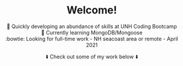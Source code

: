 <div align="center">

# Welcome!

🧰 Quickly developing an abundance of skills at UNH Coding Bootcamp  
🧪 Currently learning MongoDB/Mongoose  <!-- & building a JavaScript card game  -->  
:bowtie: Looking for full-time work - NH seacoast area or remote - April 2021

⬇️ Check out some of my work below ⬇️

</div>

<!--
# Ideas:
- 🔭 Currently working on...
- 👯 Looking to collaborate on...
- 🤔 Looking for help with...
- 💬 Ask me about...
- 📫 How to reach me: 
- ⚡ Fun fact: 
-->
